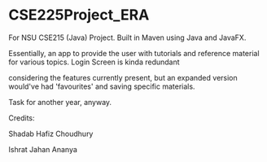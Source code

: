 # CSE225Project_ERA

For NSU CSE215 (Java) Project. Built in Maven using Java and JavaFX. 

Essentially, an app to provide the user with tutorials and reference material for various topics. Login Screen is kinda redundant

considering the features currently present, but an expanded version would've had 'favourites' and saving specific materials.

Task for another year, anyway.

Credits:

Shadab Hafiz Choudhury

Ishrat Jahan Ananya

